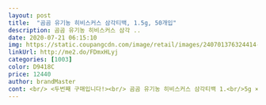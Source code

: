 ```yaml
---
layout: post 
title:  "곰곰 유기농 히비스커스 삼각티백, 1.5g, 50개입" 
description: 곰곰 유기농 히비스커스 삼각 ..
date: 2020-07-21 06:15:10 
img: https://static.coupangcdn.com/image/retail/images/240701376324414-03c34a4d-8e52-4e58-b9a2-3592adaafd7e.jpg 
linkUrl: http://me2.do/FDmxHLyj 
categories: [1003] 
color: D9418C 
price: 12440 
author: brandMaster 
cont: <br/> <두번째 구매입니다!><br/> 곰곰 유기농 히비스커스 삼각티백 1.<br/>5g × 50 <br/>곰곰다른제품에 비해 좀 비싸긴 하지만 유기농 이라 믿고<br/>얼마전 울 언니가 모임에 갔다가 저녁을 먹은후 카페에 갔는데 언니는 밤에 커피마시면 잠이 안온다 하니 같이 간 분이 차를 시켜 줬는데 맛있다고 언니가 먹은차 사진을 찍어 왔어요그건 바로 히비스커스 차 였습니다.<br/><br/>히비스커스차를 처음 마셔본 언니는 아주 상큼 했다고 합니다<br/>⭐️ 히비스커스는 비타민C가 풍부하여 스트레스와 피로를 완화시켜 주고 항산화물질이 많아 활성산소 제거에 도움이 된다고 합니다.<br/><br/>가성비 좋은 유기농 히비스커스 차로 남편과 함께 건강 잘 챙겨서 코로나도 이겨내겠습니다!<br/>구매 했습니다.<br/><br/>그래서 받자 마자 바로 티백하나 넣어서 한잔 마셨는데…카페에서 마셨던 맛이랑 조금 다르다네요?<br/>그래서 알아 봤더니 한티백이 1.<br/>5g이면 좀 많은양 인데<br/>단점이 있다면 티백은 다 우려낸 뒤에 빼주세요<br/>드셔보는 것도 추천합니다.<br/><br/>또 하루에 커피를 너무 많이 드셨다 생각이 들면 히비스커스차를<br/>맛은 신맛이 나는 편이구요<br/>면역력 강화시켜주고 콜레스테롤 수치와 혈압을 낮춰주며 탄수화물의 흡수를 억제해줘서 다요트에도 좋다고 하네요.<br/> 그리고 생리불순에 효과가 있으며 생리통도 완화해준다고 하네요<br/> 
---
```

 
